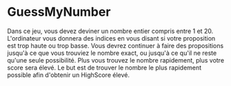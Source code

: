 # GuessMyNumber

Dans ce jeu, vous devez deviner un nombre entier compris entre 1 et 20. L'ordinateur vous donnera des indices en vous disant si votre proposition est trop haute ou trop basse. Vous devrez continuer à faire des propositions jusqu'à ce que vous trouviez le nombre exact, ou jusqu'à ce qu'il ne reste qu'une seule possibilité. Plus vous trouvez le nombre rapidement, plus votre score sera élevé. Le but est de trouver le nombre le plus rapidement possible afin d'obtenir un HighScore élevé.
